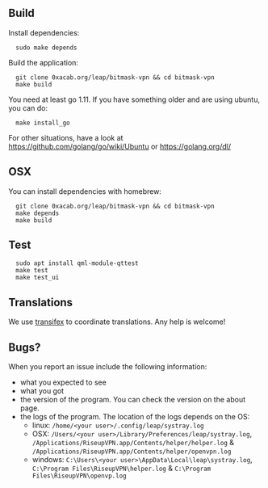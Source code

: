 Build
-----

Install dependencies:

```
  sudo make depends
```

Build the application:

```
  git clone 0xacab.org/leap/bitmask-vpn && cd bitmask-vpn
  make build
```

You need at least go 1.11. If you have something older and are using ubuntu, you can do:

```
  make install_go
```

For other situations, have a look at https://github.com/golang/go/wiki/Ubuntu or https://golang.org/dl/


OSX
---

You can install dependencies with homebrew:

```
  git clone 0xacab.org/leap/bitmask-vpn && cd bitmask-vpn
  make depends
  make build
```

Test
----

```
  sudo apt install qml-module-qttest
  make test
  make test_ui
```


Translations
------------

We use [transifex](https://www.transifex.com/otf/bitmask/RiseupVPN/) to coordinate translations. Any help is welcome!


Bugs?
-----

When you report an issue include the following information:

* what you expected to see
* what you got
* the version of the program. You can check the version on the about page.
* the logs of the program. The location of the logs depends on the OS:
  * linux: `/home/<your user>/.config/leap/systray.log`
  * OSX: `/Users/<your user>/Library/Preferences/leap/systray.log`, `/Applications/RiseupVPN.app/Contents/helper/helper.log` & `/Applications/RiseupVPN.app/Contents/helper/openvpn.log`
  * windows: `C:\Users\<your user>\AppData\Local\leap\systray.log`, `C:\Program Files\RiseupVPN\helper.log` & `C:\Program Files\RiseupVPN\openvp.log`
